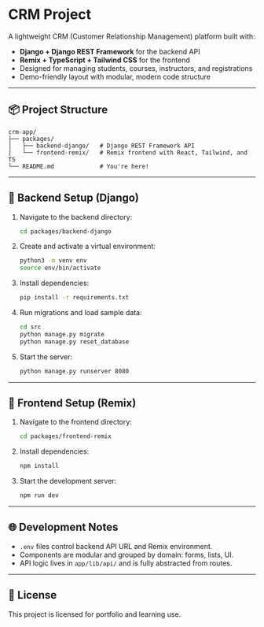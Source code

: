 # CRM Project

A lightweight CRM (Customer Relationship Management) platform built with:

- **Django + Django REST Framework** for the backend API
- **Remix + TypeScript + Tailwind CSS** for the frontend
- Designed for managing students, courses, instructors, and registrations
- Demo-friendly layout with modular, modern code structure

---

## 📦 Project Structure

```
crm-app/
├── packages/
│   ├── backend-django/   # Django REST Framework API
│   └── frontend-remix/   # Remix frontend with React, Tailwind, and TS
└── README.md             # You're here!
```

---

## 🧱 Backend Setup (Django)

1. Navigate to the backend directory:
   ```bash
   cd packages/backend-django
   ```

2. Create and activate a virtual environment:
   ```bash
   python3 -m venv env
   source env/bin/activate
   ```

3. Install dependencies:
   ```bash
   pip install -r requirements.txt
   ```

4. Run migrations and load sample data:
   ```bash
   cd src
   python manage.py migrate
   python manage.py reset_database
   ```

5. Start the server:
   ```bash
   python manage.py runserver 8080
   ```

---

## 🎨 Frontend Setup (Remix)

1. Navigate to the frontend directory:
   ```bash
   cd packages/frontend-remix
   ```

2. Install dependencies:
   ```bash
   npm install
   ```

3. Start the development server:
   ```bash
   npm run dev
   ```

---

## 🌐 Development Notes

- `.env` files control backend API URL and Remix environment.
- Components are modular and grouped by domain: forms, lists, UI.
- API logic lives in `app/lib/api/` and is fully abstracted from routes.

---

## 🚀 License

This project is licensed for portfolio and learning use.
